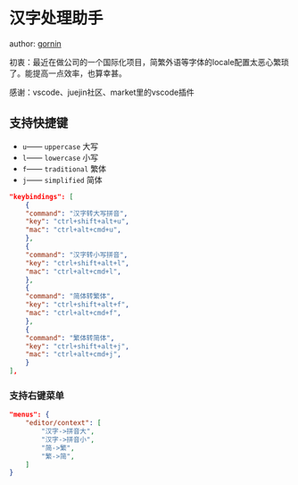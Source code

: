 # 汉字处理助手

author: [gornin](https://github.com/gornin)

初衷：最近在做公司的一个国际化项目，简繁外语等字体的locale配置太恶心繁琐了。能提高一点效率，也算幸甚。

感谢：vscode、juejin社区、market里的vscode插件

## 支持快捷键

- `u`—— `uppercase` 大写
- `l`—— `lowercase` 小写
- `f`—— `traditional` 繁体
- `j`—— `simplified` 简体

```json
"keybindings": [
    {
    "command": "汉字转大写拼音",
    "key": "ctrl+shift+alt+u",
    "mac": "ctrl+alt+cmd+u",
    },
    {
    "command": "汉字转小写拼音",
    "key": "ctrl+shift+alt+l",
    "mac": "ctrl+alt+cmd+l",
    },
    {
    "command": "简体转繁体",
    "key": "ctrl+shift+alt+f",
    "mac": "ctrl+alt+cmd+f",
    },
    {
    "command": "繁体转简体",
    "key": "ctrl+shift+alt+j",
    "mac": "ctrl+alt+cmd+j",
    }
],
```

### 支持右键菜单
```json
"menus": {
    "editor/context": [
        "汉字->拼音大",
        "汉字->拼音小",
        "简->繁",
        "繁->简",
    ]
}
```